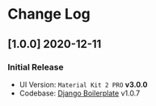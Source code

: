# Change Log

## [1.0.0] 2020-12-11
### Initial Release

- UI Version: `Material Kit 2 PRO` **v3.0.0**
- Codebase: [Django Boilerplate](https://github.com/app-generator/boilerplate-code-django) v1.0.7
